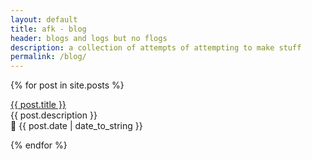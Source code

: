 ```yaml
---
layout: default
title: afk - blog
header: blogs and logs but no flogs
description: a collection of attempts of attempting to make stuff
permalink: /blog/
---
```


{% for post in site.posts %}
  <p><a href="{{ post.url }}">{{ post.title }}</a><br>
  {{ post.description }}<br>
  📅 {{ post.date | date_to_string }}</p>
{% endfor %}